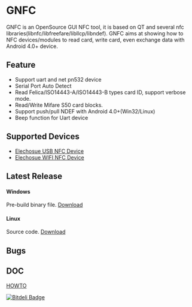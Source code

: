 # GNFC

GNFC is an OpenSource GUI NFC tool, it is based on QT and several nfc libraries(libnfc/libfreefare/libllcp/libndef). GNFC aims at showing how to NFC devices/modules to read card, write card, even exchange data with Android 4.0+ device. 

## Feature

+ Support uart and net pn532 device
+ Serial Port Auto Detect
+ Read Felica/ISO14443-A/ISO14443-B types card ID, support verbose mode.
+ Read/Write Mifare S50 card blocks.
+ Support push/pull NDEF with Android 4.0+(Win32/Linux)
+ Beep function for Uart device 

## Supported Devices

+ [Elechosue USB NFC Device]()
+ [Elechosue WIFI NFC Device]()

## Latest Release

#### Windows
Pre-build binary file. [Download](https://github.com/JiapengLi/GNFC/releases/download/v0.2.0/gnfc-0.2.0-win.zip)

#### Linux
Source code. [Download](https://github.com/JiapengLi/GNFC/archive/v0.2.0.zip)

## Bugs	

## DOC
[HOWTO](./doc/HOWTO.md)


[![Bitdeli Badge](https://d2weczhvl823v0.cloudfront.net/JiapengLi/gnfc/trend.png)](https://bitdeli.com/free "Bitdeli Badge")

